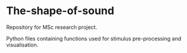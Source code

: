# The-shape-of-sound
Repository for MSc research project. 

Python files containing functions used for stimulus pre-processing and visualisation. 
